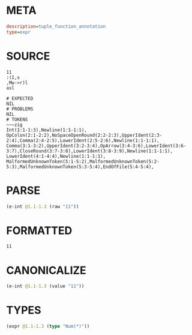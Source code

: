 # META
~~~ini
description=tuple_function_annotation
type=expr
~~~
# SOURCE
~~~roc
11
:(I,s
,Mw->r)l
asl
~~~
~~~
# EXPECTED
NIL
# PROBLEMS
NIL
# TOKENS
~~~zig
Int(1:1-1:3),Newline(1:1-1:1),
OpColon(2:1-2:2),NoSpaceOpenRound(2:2-2:3),UpperIdent(2:3-2:4),Comma(2:4-2:5),LowerIdent(2:5-2:6),Newline(1:1-1:1),
Comma(3:1-3:2),UpperIdent(3:2-3:4),OpArrow(3:4-3:6),LowerIdent(3:6-3:7),CloseRound(3:7-3:8),LowerIdent(3:8-3:9),Newline(1:1-1:1),
LowerIdent(4:1-4:4),Newline(1:1-1:1),
MalformedUnknownToken(5:1-5:2),MalformedUnknownToken(5:2-5:3),MalformedUnknownToken(5:3-5:4),EndOfFile(5:4-5:4),
~~~
# PARSE
~~~clojure
(e-int @1.1-1.3 (raw "11"))
~~~
# FORMATTED
~~~roc
11
~~~
# CANONICALIZE
~~~clojure
(e-int @1.1-1.3 (value "11"))
~~~
# TYPES
~~~clojure
(expr @1.1-1.3 (type "Num(*)"))
~~~
